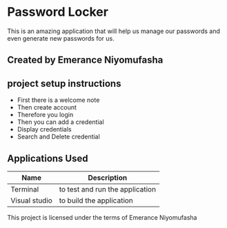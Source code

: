 # Password Locker

 This is an amazing application that will help us manage our passwords 
 and even generate new passwords for us.

## Created by Emerance Niyomufasha

## project setup instructions

 - First there is a welcome note
 - Then create account
 - Therefore you login
 - Then you can add a credential
 - Display credentials
 - Search and Delete credential

## Applications Used

| Name          | Description                         |
|---------------|-------------------------------------|
| Terminal      | to test and run the application     |
| Visual studio | to build the application            |

This project is licensed under the terms of Emerance Niyomufasha
